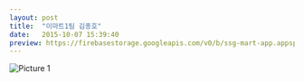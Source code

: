 ```yaml
---
layout: post
title:  "이마트1팀 김종호"
date:   2015-10-07 15:39:40
preview: https://firebasestorage.googleapis.com/v0/b/ssg-mart-app.appspot.com/o/%EB%8F%99%EA%B8%B0%EC%82%AC%EC%A7%84%2F191908.jpg?alt=media&token=209ba261-d7e4-4bcb-be4c-45ef877c3772
---
```


![Picture 1](https://firebasestorage.googleapis.com/v0/b/ssg-mart-app.appspot.com/o/%EB%8F%99%EA%B8%B0%EC%82%AC%EC%A7%84%2F191908.jpg?alt=media&token=209ba261-d7e4-4bcb-be4c-45ef877c3772)

